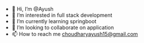 - 👋 Hi, I’m @Ayush
- 👀 I’m interested in full stack development
- 🌱 I’m currently learning springboot
- 💞️ I’m looking to collaborate on application
- 📫 How to reach me choudharyayush15@gmail.com

<!---
Ayushvison/Ayushvison is a ✨ special ✨ repository because its `README.md` (this file) appears on your GitHub profile.
You can click the Preview link to take a look at your changes.
--->
